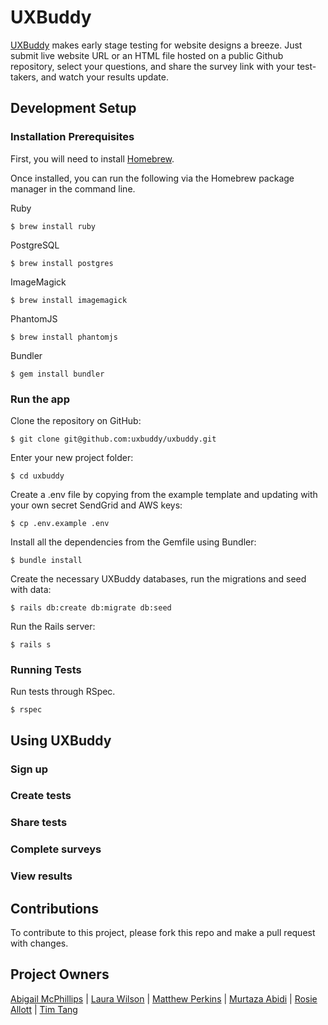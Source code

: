 # UXBuddy

[UXBuddy](https://uxbuddy.herokuapp.com/) makes early stage testing for website designs a breeze. Just submit live website URL or an HTML file hosted on a public Github repository, select your questions, and share the survey link with your test-takers, and watch your results update.

## Development Setup

### Installation Prerequisites

First, you will need to install [Homebrew](http://brew.sh/).

Once installed, you can run the following via the Homebrew package manager in the command line.

Ruby

	$ brew install ruby

PostgreSQL

	$ brew install postgres

ImageMagick

	$ brew install imagemagick

PhantomJS

	$ brew install phantomjs

Bundler

	$ gem install bundler

### Run the app

Clone the repository on GitHub:

	$ git clone git@github.com:uxbuddy/uxbuddy.git

Enter your new project folder:

	$ cd uxbuddy

Create a .env file by copying from the example template and updating with your own secret SendGrid and AWS keys:

	$ cp .env.example .env

Install all the dependencies from the Gemfile using Bundler:

	$ bundle install

Create the necessary UXBuddy databases, run the migrations and seed with data:

	$ rails db:create db:migrate db:seed

Run the Rails server:

	$ rails s

### Running Tests

Run tests through RSpec.

	$ rspec

## Using UXBuddy

### Sign up

### Create tests

### Share tests

### Complete surveys

### View results


## Contributions

To contribute to this project, please fork this repo and make a pull request with changes.

## Project Owners

[Abigail McPhillips](https://github.com/abigailmcp/) | [Laura Wilson](https://github.com/lsewilson/) | [Matthew Perkins](https://github.com/mfperkins/) | [Murtaza Abidi](https://github.com/mrmurtz/) | [Rosie Allott](https://github.com/rosieallott/) | [Tim Tang](https://github.com/tim3tang/)
